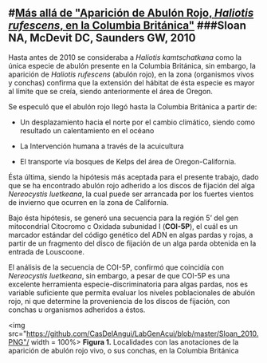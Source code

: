 #[Más allá de "Aparición de Abulón Rojo, *Haliotis rufescens*, en la Columbia Británica"](http://journals.sfu.ca/cfn/index.php/cfn/article/viewFile/1079/1083) 
###Sloan NA, McDevit DC, Saunders GW, 2010
----------
Hasta antes de 2010 se consideraba a *Haliotis kamtschatkana* como la única especie de abulón presente en la Columbia Británica, sin embargo, la aparición de *Haliotis rufescens* (abulón rojo), en la zona (organismos vivos y conchas) confirma que la extensión del hábitat de ésta especie es mayor al límite que se creía, siendo anteriormente el área de Oregon.

Se especuló que el abulón rojo llegó hasta la Columbia Británica a partir de:

- Un desplazamiento hacia el norte por el cambio climático, siendo como resultado un calentamiento en el océano

- La Intervención humana a través de la acuicultura

- El transporte vía bosques de Kelps del área de Oregon-California.

Ésta última, siendo la hipótesis más aceptada para el presente trabajo, dado que se ha encontrado abulón rojo adherido a los discos de fijación del alga *Nereocystis luetkeana*, la cual puede ser arrancada por los fuertes vientos de invierno que ocurren en la zona de California.

Bajo ésta hipótesis, se generó una secuencia para la región 5’ del gen mitocondrial Citocromo c Oxidada subunidad I (**COI-5P**), el cuál es un marcador estándar del código genético del ADN en algas pardas y rojas, a partir de un fragmento del disco de fijación de un alga parda obtenida en la entrada de Louscoone.

El análisis de la secuencia de COI-5P, confirmó que coincidía con *Nereocystis luetkeana*, sin embargo, a pesar de que COI-5P es una excelente herramienta especie-discriminatoria para algas pardas, nos es variable suficiente que permita evaluar los niveles poblacionales de abulón rojo, ni que determine la proveniencia de los discos de fijación, con conchas u organismos adheridos a éstos.

<img src="https://github.com/CasDelAngui/LabGenAcui/blob/master/Sloan_2010.PNG"/ width = 100%>
**Figura 1.** Localidades con las anotaciones de la aparición de abulón rojo vivo, o sus conchas, en la Columbia Británica 
